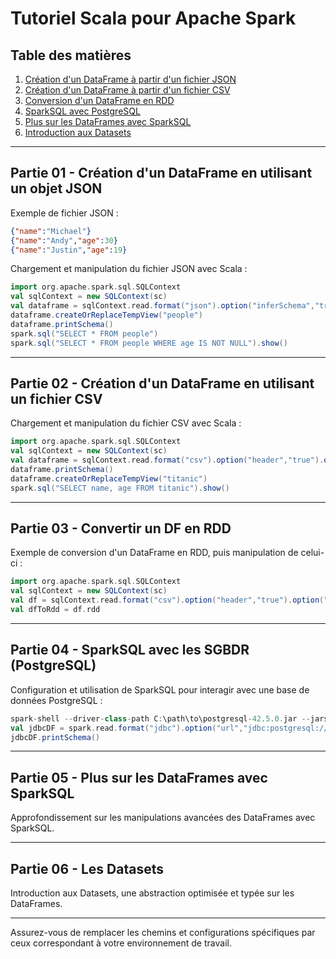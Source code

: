 # Tutoriel Scala pour Apache Spark

## Table des matières

1. [Création d'un DataFrame à partir d'un fichier JSON](#partie-01---création-dun-dataframe-en-utilisant-un-objet-json)
2. [Création d'un DataFrame à partir d'un fichier CSV](#partie-02---création-dun-dataframe-en-utilisant-un-fichier-csv)
3. [Conversion d'un DataFrame en RDD](#partie-03---convertir-un-df-en-rdd)
4. [SparkSQL avec PostgreSQL](#partie-04---sparksql-avec-les-sgbdr-postgresql)
5. [Plus sur les DataFrames avec SparkSQL](#partie-05---plus-sur-les-dataframes-avec-sparksql)
6. [Introduction aux Datasets](#partie-06---les-datasets)

---

## Partie 01 - Création d'un DataFrame en utilisant un objet JSON

Exemple de fichier JSON :
```json
{"name":"Michael"}
{"name":"Andy","age":30}
{"name":"Justin","age":19}
```

Chargement et manipulation du fichier JSON avec Scala :
```scala
import org.apache.spark.sql.SQLContext
val sqlContext = new SQLContext(sc)
val dataframe = sqlContext.read.format("json").option("inferSchema","true").load("C:/people.json")
dataframe.createOrReplaceTempView("people")
dataframe.printSchema()
spark.sql("SELECT * FROM people")
spark.sql("SELECT * FROM people WHERE age IS NOT NULL").show()
```

---

## Partie 02 - Création d'un DataFrame en utilisant un fichier CSV

Chargement et manipulation du fichier CSV avec Scala :
```scala
import org.apache.spark.sql.SQLContext
val sqlContext = new SQLContext(sc)
val dataframe = sqlContext.read.format("csv").option("header","true").option("inferSchema","true").load("C:/titanic.csv")
dataframe.printSchema()
dataframe.createOrReplaceTempView("titanic")
spark.sql("SELECT name, age FROM titanic").show()
```

---

## Partie 03 - Convertir un DF en RDD

Exemple de conversion d'un DataFrame en RDD, puis manipulation de celui-ci :
```scala
import org.apache.spark.sql.SQLContext
val sqlContext = new SQLContext(sc)
val df = sqlContext.read.format("csv").option("header","true").option("inferSchema","true").load("C:/titanic.csv")
val dfToRdd = df.rdd
```

---

## Partie 04 - SparkSQL avec les SGBDR (PostgreSQL)

Configuration et utilisation de SparkSQL pour interagir avec une base de données PostgreSQL :
```scala
spark-shell --driver-class-path C:\path\to\postgresql-42.5.0.jar --jars C:\path\to\postgresql-42.5.0.jar
val jdbcDF = spark.read.format("jdbc").option("url","jdbc:postgresql://127.0.0.1/postgres").option("dbtable","public.personnes").option("user","postgres").option("password","postgres").load()
jdbcDF.printSchema()
```

---

## Partie 05 - Plus sur les DataFrames avec SparkSQL

Approfondissement sur les manipulations avancées des DataFrames avec SparkSQL.

---

## Partie 06 - Les Datasets

Introduction aux Datasets, une abstraction optimisée et typée sur les DataFrames.

---

Assurez-vous de remplacer les chemins et configurations spécifiques par ceux correspondant à votre environnement de travail.
